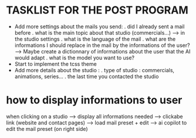 # TASKLIST FOR THE POST PROGRAM

- Add more settings about the mails you send:
	. did I already sent a mail before
	. what is the main topic about that studio (commercials...) --> in the studio settings
	. what is the language of the mail
	. what are the informations I should replace in the mail by the informations of the user?
		--> Maybe create a dictionnary of informations about the user that the AI would adapt
	. what is the model you want to use?
- Start to implement the tcss theme
- Add more details about the studio :
	. type of studio : commercials, animations, series...
	. the last time you contacted the studio


# how to display informations to user
when clicking on a studio --> display all informations needed
--> clickabe link (website and contact pages)
--> load mail preset + edit
--> ai copilot to edit the mail preset (on right side)


